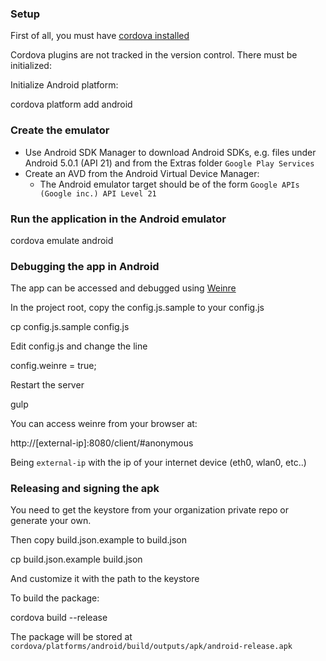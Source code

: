 ### Setup

First of all, you must have [cordova installed](https://cordova.apache.org/docs/en/4.0.0/guide_cli_index.md.html)

Cordova plugins are not tracked in the version control. There must be initialized:

Initialize Android platform:

  cordova platform add android

### Create the emulator
- Use Android SDK Manager to download Android SDKs, e.g. files under Android 5.0.1 (API 21) and from the Extras folder ```Google Play Services```
- Create an AVD from the Android Virtual Device Manager:
    - The Android emulator target should be of the form ```Google APIs (Google inc.) API Level 21```

### Run the application in the Android emulator

  cordova emulate android

### Debugging the app in Android

The app can be accessed and debugged using [Weinre](http://people.apache.org/~pmuellr/weinre-docs/latest/Home.html)

In the project root, copy the config.js.sample to your config.js

  cp config.js.sample config.js

Edit config.js and change the line

  config.weinre = true;

Restart the server

  gulp

You can access weinre from your browser at:

  http://[external-ip]:8080/client/#anonymous

Being `external-ip` with the ip of your internet device (eth0, wlan0, etc..)

### Releasing and signing the apk

You need to get the keystore from your organization private repo or generate your own.

Then copy build.json.example to build.json

  cp build.json.example build.json

And customize it with the path to the keystore

To build the package:

  cordova build --release

The package will be stored at `cordova/platforms/android/build/outputs/apk/android-release.apk`

